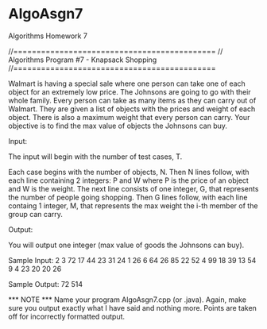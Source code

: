 # AlgoAsgn7
Algorithms Homework 7

//============================================
// Algorithms Program #7 - Knapsack Shopping
//============================================

Walmart is having a special sale where one person can take one of each object
for an extremely low price. The Johnsons are going to go with their whole family.
Every person can take as many items as they can carry out of Walmart. They are given
a list of objects with the prices and weight of each object. There is also a maximum
weight that every person can carry. Your objective is to find the max value of 
objects the Johnsons can buy.

Input:

The input will begin with the number of test cases, T.

Each case begins with the number of objects, N. Then N lines follow, with each line
containing 2 integers: P and W where P is the price of an object and W is the 
weight. The next line consists of one integer, G, that represents the number of 
people going shopping. Then G lines follow, with each line containg 1 integer, M,
that represents the max weight the i-th member of the group can carry.

Output:

You will output one integer (max value of goods the Johnsons can buy).

Sample Input:
2
3
72 17
44 23
31 24
1
26
6
64 26
85 22
52 4
99 18
39 13
54 9
4
23
20
20
26


Sample Output:
72
514


*** NOTE ***
Name your program AlgoAsgn7.cpp (or .java). Again, make sure you output exactly
what I have said and nothing more. Points are taken off for incorrectly formatted
output.


